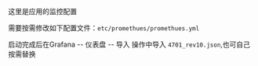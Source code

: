 这里是应用的监控配置

需要按需修改如下配置文件：`etc/promethues/promethues.yml`

启动完成后在Grafana -- 仪表盘 -- 导入 操作中导入 `4701_rev10.json`,也可自己按需替换
